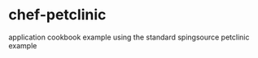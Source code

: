 chef-petclinic
==============

application cookbook example using the standard spingsource petclinic example
